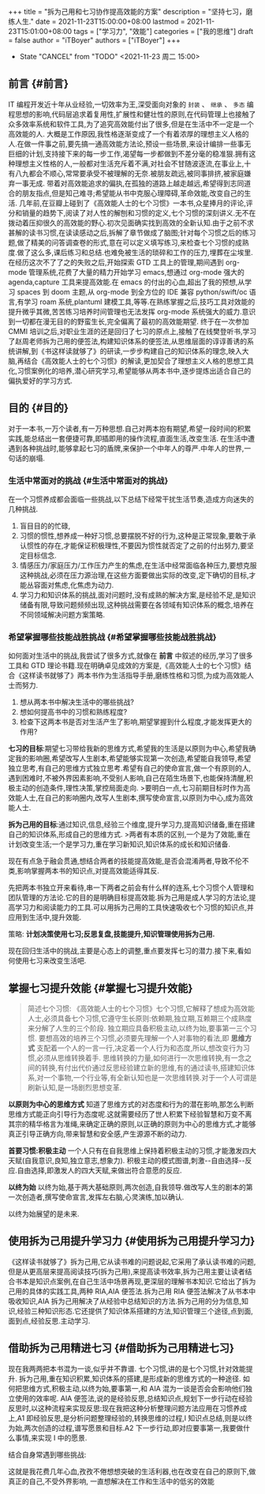 +++
title = "拆为己用和七习协作提高效能的方案"
description = "坚持七习，磨练人生."
date = 2021-11-23T15:00:00+08:00
lastmod = 2021-11-23T15:01:00+08:00
tags = ["学习力", "效能"]
categories = ["我的思维"]
draft = false
author = "iTBoyer"
authors = ["iTBoyer"]
+++

-   State "CANCEL"     from "TODO"       <span class="timestamp-wrapper"><span class="timestamp">&lt;2021-11-23 周二 15:00&gt;</span></span>


## 前言 {#前言}

IT 编程开发近十年从业经验,一切效率为王,深受面向对象的 `封装` 、 `继承` 、 `多态` 编程思想的影响,代码层追求着复用性,扩展性和健壮性的原则,在代码管理上也接触了众多效率系统和软件工具,为了追究高效能付出了很多,但是在生活中不一定是一个高效能的人. 大概是工作原因,我性格逐渐变成了一个有着浓厚的理想主义人格的人.在做一件事之前,要先搞一通高效能方法论,预设一些场景,来设计编排一些事无巨细的计划,支持接下来的每一步工作,渴望每一步都做到不差分毫的稳准狠.拥有这种理想主义性格的人,一般都对生活充斥着不满,对社会不甘随波逐流,在事业上,十有八九都会不顺心,常常要承受不被理解的无奈.被朋友疏远,被同事排挤,被家庭嫌弃一事无成. 带着对高效能追求的偏执,在孤独的道路上越走越远,希望得到志同道合的朋友指点,但是知己难寻;希望能从书中克服心理障碍,革命效能,改变自己的生活. 几年前,在豆瓣上碰到了《高效能人士的七个习惯》一本书,众星捧月的评论,评分和销量的趋势下,阅读了对人性的解刨和习惯的定义,七个习惯的深刻讲义.无不在拨动着压抑很久的高效能的野心.初次见面确实找到高效的全新认知.由于之前不求甚解的读书习惯,在读读感动之后,拆解了章节做成了脑图;针对每个习惯之后的练习题,做了精美的问答调查卷的形式,意在可以定义填写练习,来检查七个习惯的成熟度.做了这么多,课后练习和总结.也难免被生活的琐碎和工作的压力,埋葬在尘埃里. 在经历这次不了了之的失败之后,开始探索 GTD 工具上的管理,期间遇到 org-mode 管理系统,花费了大量的精力开始学习 emacs,想通过 org-mode 强大的 agenda,capture 工具来提高效能.在 emacs 的付出的心血,超出了我的预想,从学习 spaces 到 doom 主题,从 org-mode 到全方位的 IDE 兼容 python/swift/oc 语言,有学习 roam 系统,plantuml 建模工具,等等.在熟练掌握之后,技巧工具对效能的提升微乎其微,苦苦练习培养时间管理也无法发挥 org-mode 系统强大的威力.意识到一切都在漫无目的的野蛮生长,完全偏离了最初的高效能期望. 终于在一次参加 CMMI 培训之后,对职业生涯的还是回归了七习的原点上,接触了在线樊登听书,学习了赵周老师拆为己用的便签法,构建知识体系的便签法,从思维层面的谆谆善诱的系统讲解,到《书这样读就够了》的研读,一步步构建自己的知识体系的理念,映入大脑,再结合《高效能人士的七个习惯》的解读,更加契合了理想主义人格的思想工具化,习惯案例化的培养,潜心研究学习,希望能够从两本书中,逐步提炼出适合自己的偏执爱好的学习方式.  


## 目的 {#目的}

对于一本书,一万个读者,有一万种思想.自己对两本抱有期望,希望一段时间的积累实践,能总结出一套便捷可靠,即插即用的操作流程,直面生活,改变生活. 在生活中遭遇到各种挑战时,能够拿起七习的盾牌,来保护一个中年人的尊严.中年人的世界,一句话的崩塌.  


### 生活中常面对的挑战 {#生活中常面对的挑战}

在一个习惯养成都会面临一些挑战,以下总结下经常干扰生活节奏,造成方向迷失的几种挑战.  

1.  盲目目的的忙碌,
2.  习惯的惯性,想养成一种好习惯,总要摆脱不好的行为,这种是正常现象,要敢于承认惯性的存在,才能保证积极理性,不要因为惯性就否定了之前的付出努力,要坚定目标信念.
3.  情感压力/家庭压力/工作压力产生的焦虑,在生活中经常面临各种压力,要想克服这种挑战,必须在压力源治理,在这些方面要做出实际的改变,定下确切的目标,才能丛容面对焦虑,化焦虑为动力.
4.  学习力和知识体系的挑战,面对问题时,没有成熟的解决方案,是经验不足,是知识储备有限,导致问题频频出现,这种挑战需要在各领域有知识体系的概念,培养在不同领域解决问题方案策略.


### 希望掌握哪些技能战胜挑战 {#希望掌握哪些技能战胜挑战}

如何面对生活中的挑战,我尝试了很多方式,就像在 **前言** 中叙述的经历,学习了很多工具和 GTD 理论书籍.现在明确卓见成效的方案是,《高效能人士的七个习惯》结合《这样读书就够了》两本书作为生活指导手册,磨练性格和习惯,为成为高效能人士而努力.  

1.  想从两本书中解决生活中的哪些挑战?
2.  想如何提高书中的习惯和熟练程度?
3.  检查下这两本书是否对生活产生了影响,期望掌握到什么程度,才能发挥更大的作用?

**七习的目标**:期望七习带给我新的思维方式,希望我的生活是以原则为中心,希望我确定我的影响圈,希望改写人生剧本,希望能够实现第一次创造,希望能自我领导,希望独立思考,有自己的思维方式独立思考.希望有自己的使命宣言,做一个有原则的人,遇到困难时,不被外界因素影响,不受别人影响,自己在陌生场景下,也能保持清醒,积极主动的创造条件,理性决策,掌控局面走向. >要明白一点,七习前期目标时作为高效能人士,在自己的影响圈内,改写人生剧本,撰写使命宣言,以原则为中心,成为高效能人士.  

**拆为己用的目标**:通过知识,信息,经验三个维度,提升学习力,提高知识储备,重在搭建自己的知识体系,形成自己的思维方式. >两者有本质的区别,一个是为了效能,重在计划改变生活;一个是学习力,重在学习新知识,知识体系的成长和知识储备.  

现在有点急于融会贯通,想结合两者的技能提高效能,是否会混淆两者,导致不伦不类,影响掌握两本书的知识点,对提高效能适得其反.  

先把两本书独立开来看待,串一下两者之前会有什么样的连系,七个习惯个人管理和团队管理的方法论.它的目的是明确目标提高效能.拆为己用是成人学习的方法论,提高学习力和阅读能力的工具.可以用拆为己用的工具快速吸收七个习惯的知识点,并应用到生活中,提升效能.  

策略: **计划决策使用七习;反思复盘,技能提升,知识管理使用拆为己用.**  

现在回归生活中的挑战,主要是心态上的调整,重点要发挥七习的潜力.接下来,看如何使用七习来改变生活吧.  


## 掌握七习提升效能 {#掌握七习提升效能}

>简述七个习惯: 《高效能人士的七个习惯》七个习惯,它解释了想成为高效能人士,必须具备七个习惯,它遵守生长原则:依赖期,独立期,互赖期三个成熟度来分解了人生的三个阶段. 独立期应具备积极主动,以终为始,要事第一三个习惯. 要想高效的培养三个习惯,必须要先理解一个人对事物的看法,即 **思维方式** 支配着一个人的一言一行,决定着一个人行为和态度,所以,想改变行为习惯,必须从思维转换着手. 思维转换的力量,如何进行一次思维转换,有一念之间的转换,有付出代价通过反思经验建立新的思维,有的通过读书,搭建知识体系,对一个事物,一个行业等,有全新认知也是一次思维转换.对于一个人可谓是刷新认知,是一场剧烈思想变革.  

**以原则为中心的思维方式** 知道了思维方式的对态度和行为的潜在影响,那怎么判断思维方式能正向引导行为态度呢.这就需要经历了世人积累下经验智慧和万变不离其宗的精华格言为准绳,来确定正确的原则,以正确的原则为中心的思维方式,才能够真正引导正确方向,带来智慧和安全感,产生源源不断的动力.  

**首要习惯:积极主动** 一个人只有在自我思维上保持着积极主动的习惯,才能激发四大天赋(自我意识,良知,独立意志,想象力). 积极主动的模式图谱,刺激--自由选择--反应.自由选择,即激发人的四大天赋,来做出符合意愿的反应.  

**以终为始** 以终为始,基于两大基础原则,两次创造,自我领导.做改写人生的剧本的第一次创造者,撰写使命宣言,发挥左右脑,心灵演练,加以确认.  

以终为始展望的是未来.  


## 使用拆为己用提升学习力 {#使用拆为己用提升学习力}

《这样读书就够了》拆为己用,它从读书难的问题说起,它采用了承认读书难的问题,但是从更高层来提高阅读技巧(拆为己用),来提高读书效率,拆为己用主要让读者结合书本是知识点案例,在自己生活中场景再现,更深层的理解书本知识.它给出了拆为己用的具体的实践工具,两种 RIA,AIA 便签法.拆为己用 RIA 便签法解决了从书本中吸收知识,AIA 拆为己用解决了从经验中总结知识的方法.拆为己用的分为信息,知识,经验三种知识形态.它还提供了知识体系搭建的方法,知识管理三个途径,点到面,面到点,经验反思.主动学习.  


## 借助拆为己用精进七习 {#借助拆为己用精进七习}

现在我两两把本书混为一谈,似乎并不靠谱. 七个习惯,讲的是七个习惯,针对效能提升. 拆为己用,重在知识积累,知识体系的搭建,是形成新的思维方式的一种途径. 如何把思维方式,积极主动,以终为始,要事第一,和 AIA 混为一谈是否会会影响他们独立使用的效率呢. AIA 便签法,说的是经验反思,总结知识点,规划下一步行动在经验反思时,以这种流程来实现反思:现在我把这种分析整理问题方法应用在习惯养成上,A1 即经验反思,是分析问题整理经验的,转换思维的过程,I 知识点总结,则是以终为始,两次创造的过程,谱写愿景和目标.A2 下一步行动,即对应要事第一,我要做什么事情,来实现 I 中的愿景.  

结合自身常遇到哪些挑战:  

这就是我花费几年心血,孜孜不倦想想突破的生活利器,也在改变在自己的原则下,做真正的自己,不受外界影响, 一直想解决在工作和生活中的低劣的效能
